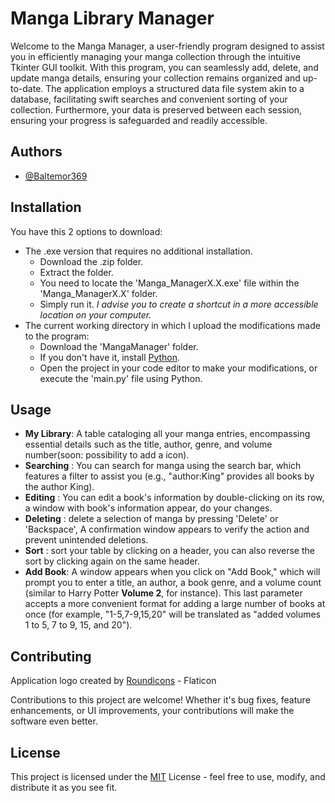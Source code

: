 
# Manga Library Manager

Welcome to the Manga Manager, a user-friendly program designed to assist you in efficiently managing your manga collection through the intuitive Tkinter GUI toolkit. With this program, you can seamlessly add, delete, and update manga details, ensuring your collection remains organized and up-to-date. The application employs a structured data file system akin to a database, facilitating swift searches and convenient sorting of your collection. Furthermore, your data is preserved between each session, ensuring your progress is safeguarded and readily accessible.


## Authors

- [@Baltemor369](https://github.com/Baltemor369)

## Installation

You have this 2 options to download:

- The .exe version that requires no additional installation.
    - Download the .zip folder.
    - Extract the folder.
    - You need to locate the 'Manga_ManagerX.X.exe' file within the 'Manga_ManagerX.X' folder.
    - Simply run it.
    *I advise you to create a shortcut in a more accessible location on your computer.*
- The current working directory in which I upload the modifications made to the program:
    - Download the 'MangaManager' folder.
    - If you don't have it, install [Python](https://www.python.org/downloads/).
    - Open the project in your code editor to make your modifications, or execute the 'main.py' file using Python.
## Usage

- **My Library**: A table cataloging all your manga entries, encompassing essential details such as the title, author, genre, and volume number(soon: possibility to add a icon). 
- **Searching** : You can search for manga using the search bar, which features a filter to assist you (e.g., "author:King" provides all books by the author King). 
- **Editing** : You can edit a book's information by double-clicking on its row, a window with book's information appear, do your changes.
- **Deleting** : delete a selection of manga by pressing 'Delete' or 'Backspace', A confirmation window appears to verify the action and prevent unintended deletions.
- **Sort** :  sort your table by clicking on a header, you can also reverse the sort by clicking again on the same header.
- **Add Book**: A window appears when you click on "Add Book," which will prompt you to enter a title, an author, a book genre, and a volume count (similar to Harry Potter __Volume 2__, for instance). This last parameter accepts a more convenient format for adding a large number of books at once (for example, "1-5,7-9,15,20" will be translated as "added volumes 1 to 5, 7 to 9, 15, and 20").
## Contributing

Application logo created by [Roundicons](https://www.flaticon.com/fr/auteurs/roundicons) - Flaticon

Contributions to this project are welcome! Whether it's bug fixes, feature enhancements, or UI improvements, your contributions will make the software even better.


## License

This project is licensed under the [MIT](https://choosealicense.com/licenses/mit/) License - feel free to use, modify, and distribute it as you see fit.


